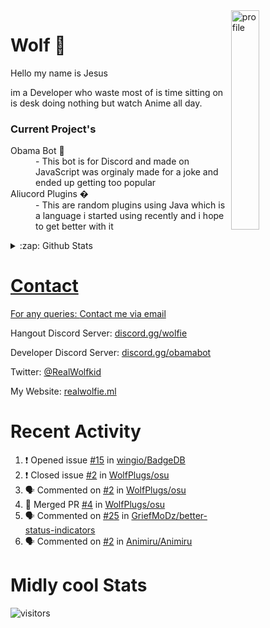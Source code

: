 
<img align="right" alt="profile" width=30% src="https://avatars1.githubusercontent.com/u/32025746?s=460&u=b71f51a6d786a0817807f3e953f36734ac4493c7&v=4">

<h1>Wolf 🐺</h1>

<p>Hello my name is Jesus 

im a Developer who waste most of is time sitting
on is desk doing nothing but watch Anime all day.

</p>


<h3>Current Project's</h3>
<dl>
  <dt>Obama Bot 🤖</dt>
  <dd>- This bot is for Discord and made on JavaScript was orginaly made for a joke and ended up getting too popular</dd>

  <dt>Aliucord Plugins �</dt>
  <dd>- This are random plugins using Java which is a language i started using recently and i hope to get better with it</dd>
</dl>

<!--<a href="https://youtube.com/c/Wolfkid">

<img src="https://img.shields.io/badge/Wolfkid%20-%23FF0000.svg?&style=for-the-badge&logo=YouTube&logoColor=white"/>
-->




<details>  
<summary>:zap: Github Stats</summary>
<a href="https://youtube.com/c/Wolfkid">
<img align="left" alt="Wolf's Github Stats" src="https://github-readme-stats.vercel.app/api?username=Wolfkid200444&show_icons=true&theme=tokyonight" />
<img align="bottom" alt="Wolf's Github Stats" src="https://github-readme-stats.vercel.app/api/top-langs/?username=Wolfkid200444&show_icons=true&theme=tokyonight"/>
  </details>

<h1>Contact</h1>
      <p>For any queries: <a href="mailto:helpwolf@gmail.com?Subject=My%20Query">Contact me via email</a></p>
      <p>Hangout Discord Server: <a href="https://discord.gg/Kf2WCQf">discord.gg/wolfie</a></p>
      <p>Developer Discord Server: <a href="https://discord.gg/ZU8zFx8">discord.gg/obamabot</a></p>
      <p>Twitter: <a href="https://twitter.com/RealWolfkid">@RealWolfkid</a></p>
      <p>My Website: <a href="https://realwolfie.ml">realwolfie.ml</a></p>


  <h1> Recent Activity </h1>

<!--START_SECTION:activity-->
1. ❗️ Opened issue [#15](https://github.com/wingio/BadgeDB/issues/15) in [wingio/BadgeDB](https://github.com/wingio/BadgeDB)
2. ❗️ Closed issue [#2](https://github.com/WolfPlugs/osu/issues/2) in [WolfPlugs/osu](https://github.com/WolfPlugs/osu)
3. 🗣 Commented on [#2](https://github.com/WolfPlugs/osu/issues/2) in [WolfPlugs/osu](https://github.com/WolfPlugs/osu)
4. 🎉 Merged PR [#4](https://github.com/WolfPlugs/osu/pull/4) in [WolfPlugs/osu](https://github.com/WolfPlugs/osu)
5. 🗣 Commented on [#25](https://github.com/GriefMoDz/better-status-indicators/issues/25) in [GriefMoDz/better-status-indicators](https://github.com/GriefMoDz/better-status-indicators)
6. 🗣 Commented on [#2](https://github.com/Animiru/Animiru/issues/2) in [Animiru/Animiru](https://github.com/Animiru/Animiru)
<!--END_SECTION:activity-->


  <h1> Midly cool Stats </h1>

  ![visitors](https://visitor-badge.laobi.icu/badge?page_id=Wolfkid200444.Wolfkid200444)
